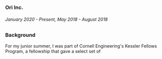 ### Ori Inc.
###### January 2020 - Present, May 2018 - August 2018

### Background

For my junior summer, I was part of Cornell Engineering's Kessler Fellows Program, a fellowship that gave a select set of 
